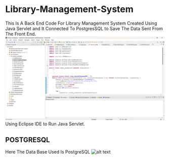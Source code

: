 # Library-Management-System
This Is A Back End Code For Library Management System Created Using Java Servlet and It Connected To PostgresSQL to Save The Data Sent From The Front End.
![alt text](https://github.com/Barathkrishna14/Library-Management-System/blob/main/Servlet.png)
Using Eclipse IDE to Run Java Servlet.

## POSTGRESQL
Here The Data Base Used Is PostgreSQL
![alt text](https://github.com/Barathkrishna14/Library-Management-System/blob/main/PostgrsQL.png)

